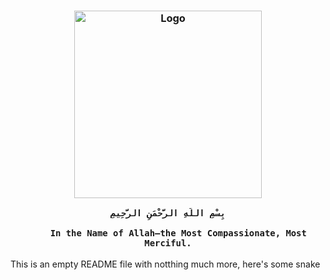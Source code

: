 <h3 align="center">
	<img src="https://raw.githubusercontent.com/mustafakhalaf-git/mustafakhalaf-git/main/Bismillah2.png" width="300" alt="Logo"/></br>
	
	بِسْمِ اللَّهِ الرَّحْمَنِ الرَّحِيمِ
		
		In the Name of Allah—the Most Compassionate, Most Merciful.
</h3>

This is an empty README file with notthing much more, here's some snake

<img width="0" src="https://visitor-badge.glitch.me/badge?page_id=tondrejk.tondrejk" />


